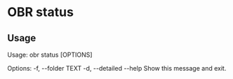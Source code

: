 # OBR status

## Usage
Usage: obr status [OPTIONS]

Options:
  -f, --folder TEXT
  -d, --detailed
  --help             Show this message and exit.